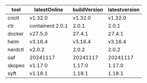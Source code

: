 | tool | latestOnline | buildVersion | latestversion |
|------|--------------|--------------|---------------|
| crictl | v1.32.0 | v1.32.0 | v1.32.0 |
| ctr | containerd 2.0.1 | 2.0.1 | 2.0.1 |
| docker | v27.5.0 | 27.4.1 | 27.4.1 |
| helm | v3.16.4 | v3.16.4 | v3.16.4 |
| nerdctl | v2.0.2 | 2.0.2 | 2.0.2 |
| oaf | 20241117 | 20241117 | 20241117 |
| skopeo | v1.17.0 | 1.17.0 | 1.17.0 |
| syft | v1.18.1 | 1.18.1 | 1.18.1 |

